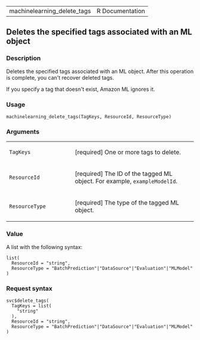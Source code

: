 <table style="width: 100%;">
<tbody>
<tr class="odd">
<td>machinelearning_delete_tags</td>
<td style="text-align: right;">R Documentation</td>
</tr>
</tbody>
</table>

## Deletes the specified tags associated with an ML object

### Description

Deletes the specified tags associated with an ML object. After this
operation is complete, you can't recover deleted tags.

If you specify a tag that doesn't exist, Amazon ML ignores it.

### Usage

    machinelearning_delete_tags(TagKeys, ResourceId, ResourceType)

### Arguments

<table>
<colgroup>
<col style="width: 35%" />
<col style="width: 65%" />
</colgroup>
<tbody>
<tr class="odd">
<td><code id="machinelearning_delete_tags_:_TagKeys">TagKeys</code></td>
<td><p>[required] One or more tags to delete.</p></td>
</tr>
<tr class="even">
<td><code
id="machinelearning_delete_tags_:_ResourceId">ResourceId</code></td>
<td><p>[required] The ID of the tagged ML object. For example,
<code>exampleModelId</code>.</p></td>
</tr>
<tr class="odd">
<td><code
id="machinelearning_delete_tags_:_ResourceType">ResourceType</code></td>
<td><p>[required] The type of the tagged ML object.</p></td>
</tr>
</tbody>
</table>

### Value

A list with the following syntax:

    list(
      ResourceId = "string",
      ResourceType = "BatchPrediction"|"DataSource"|"Evaluation"|"MLModel"
    )

### Request syntax

    svc$delete_tags(
      TagKeys = list(
        "string"
      ),
      ResourceId = "string",
      ResourceType = "BatchPrediction"|"DataSource"|"Evaluation"|"MLModel"
    )
